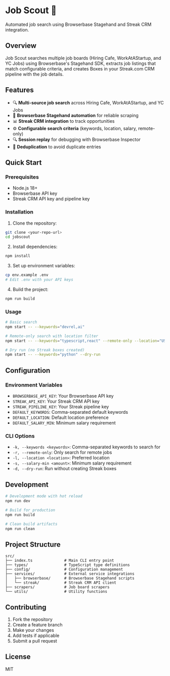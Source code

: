 # Job Scout 🎯

Automated job search using Browserbase Stagehand and Streak CRM integration.

## Overview

Job Scout searches multiple job boards (Hiring Cafe, WorkAtAStartup, and YC Jobs) using Browserbase's Stagehand SDK, extracts job listings that match configurable criteria, and creates Boxes in your Streak.com CRM pipeline with the job details.

## Features

- 🔍 **Multi-source job search** across Hiring Cafe, WorkAtAStartup, and YC Jobs
- 🤖 **Browserbase Stagehand automation** for reliable scraping
- 📊 **Streak CRM integration** to track opportunities
- ⚙️ **Configurable search criteria** (keywords, location, salary, remote-only)
- 🔍 **Session replay** for debugging with Browserbase Inspector
- 🚫 **Deduplication** to avoid duplicate entries

## Quick Start

### Prerequisites

- Node.js 18+ 
- Browserbase API key
- Streak CRM API key and pipeline key

### Installation

1. Clone the repository:
```bash
git clone <your-repo-url>
cd jobscout
```

2. Install dependencies:
```bash
npm install
```

3. Set up environment variables:
```bash
cp env.example .env
# Edit .env with your API keys
```

4. Build the project:
```bash
npm run build
```

### Usage

```bash
# Basic search
npm start -- --keywords="devrel,ai"

# Remote-only search with location filter
npm start -- --keywords="typescript,react" --remote-only --location="US"

# Dry run (no Streak boxes created)
npm start -- --keywords="python" --dry-run
```

## Configuration

### Environment Variables

- `BROWSERBASE_API_KEY`: Your Browserbase API key
- `STREAK_API_KEY`: Your Streak CRM API key  
- `STREAK_PIPELINE_KEY`: Your Streak pipeline key
- `DEFAULT_KEYWORDS`: Comma-separated default keywords
- `DEFAULT_LOCATION`: Default location preference
- `DEFAULT_SALARY_MIN`: Minimum salary requirement

### CLI Options

- `-k, --keywords <keywords>`: Comma-separated keywords to search for
- `-r, --remote-only`: Only search for remote jobs
- `-l, --location <location>`: Preferred location
- `-s, --salary-min <amount>`: Minimum salary requirement
- `-d, --dry-run`: Run without creating Streak boxes

## Development

```bash
# Development mode with hot reload
npm run dev

# Build for production
npm run build

# Clean build artifacts
npm run clean
```

## Project Structure

```
src/
├── index.ts              # Main CLI entry point
├── types/                # TypeScript type definitions
├── config/               # Configuration management
├── services/             # External service integrations
│   ├── browserbase/      # Browserbase Stagehand scripts
│   └── streak/           # Streak CRM API client
├── scrapers/             # Job board scrapers
└── utils/                # Utility functions
```

## Contributing

1. Fork the repository
2. Create a feature branch
3. Make your changes
4. Add tests if applicable
5. Submit a pull request

## License

MIT
